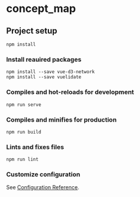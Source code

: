 # concept_map

## Project setup
```
npm install
```
### Install reauired packages 
```
npm install --save vue-d3-network
npm install --save vuelidate
```
### Compiles and hot-reloads for development
```
npm run serve
```

### Compiles and minifies for production
```
npm run build
```

### Lints and fixes files
```
npm run lint
```

### Customize configuration
See [Configuration Reference](https://cli.vuejs.org/config/).
